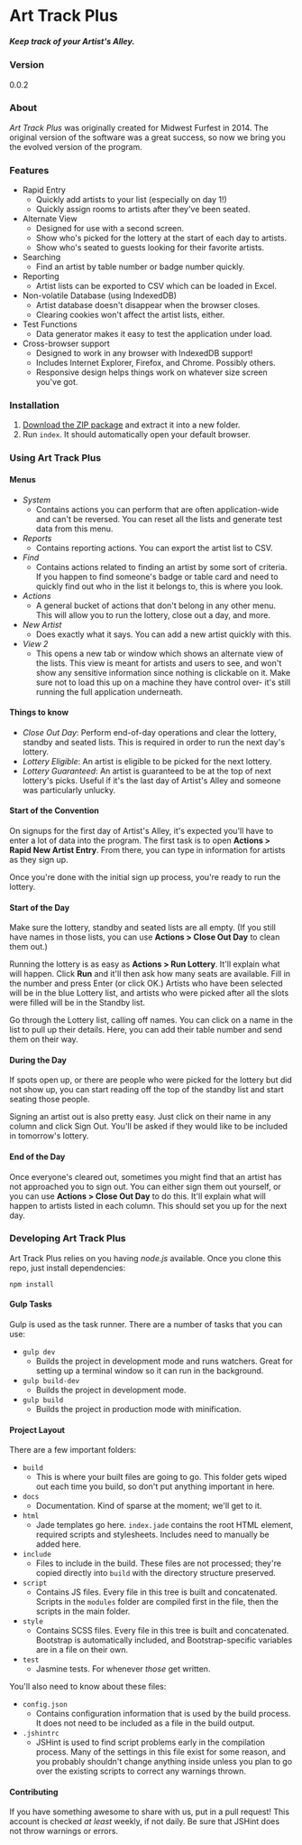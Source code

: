 # Art Track Plus

##### Keep track of your Artist's Alley.

### Version

0.0.2

### About

*Art Track Plus* was originally created for Midwest Furfest in 2014. The
original version of the software was a great success, so now we bring you the
evolved version of the program.

### Features

- Rapid Entry
  - Quickly add artists to your list (especially on day 1!)
  - Quickly assign rooms to artists after they've been seated.
- Alternate View
  - Designed for use with a second screen.
  - Show who's picked for the lottery at the start of each day to artists.
  - Show who's seated to guests looking for their favorite artists.
- Searching
  - Find an artist by table number or badge number quickly.
- Reporting
  - Artist lists can be exported to CSV which can be loaded in Excel.
- Non-volatile Database (using IndexedDB)
  - Artist database doesn't disappear when the browser closes.
  - Clearing cookies won't affect the artist lists, either.
- Test Functions
  - Data generator makes it easy to test the application under load.
- Cross-browser support
  - Designed to work in any browser with IndexedDB support!
  - Includes Internet Explorer, Firefox, and Chrome. Possibly others.
  - Responsive design helps things work on whatever size screen you've got.

### Installation

1. [Download the ZIP package](art-track-plus-release.zip) and extract it into a
   new folder.
1. Run `index`. It should automatically open your default browser.

### Using Art Track Plus

#### Menus

- *System*
  - Contains actions you can perform that are often application-wide and can't
    be reversed. You can reset all the lists and generate test data from this
    menu.
- *Reports*
  - Contains reporting actions. You can export the artist list to CSV.
- *Find*
  - Contains actions related to finding an artist by some sort of criteria. If
    you happen to find someone's badge or table card and need to quickly find
    out who in the list it belongs to, this is where you look.
- *Actions*
  - A general bucket of actions that don't belong in any other menu. This will
    allow you to run the lottery, close out a day, and more.
- *New Artist*
  - Does exactly what it says. You can add a new artist quickly with this.
- *View 2*
  - This opens a new tab or window which shows an alternate view of the lists.
    This view is meant for artists and users to see, and won't show any
    sensitive information since nothing is clickable on it. Make sure not to
    load this up on a machine they have control over- it's still running the
    full application underneath.

#### Things to know

- *Close Out Day*: Perform end-of-day operations and clear the lottery, standby
  and seated lists. This is required in order to run the next day's lottery.
- *Lottery Eligible*: An artist is eligible to be picked for the next lottery.
- *Lottery Guaranteed*: An artist is guaranteed to be at the top of next
  lottery's picks. Useful if it's the last day of Artist's Alley and someone
  was particularly unlucky.

#### Start of the Convention

On signups for the first day of Artist's Alley, it's expected you'll have to
enter a lot of data into the program. The first task is to open **Actions >
Rapid New Artist Entry**. From there, you can type in information for artists
as they sign up.

Once you're done with the initial sign up process, you're ready to run the
lottery.

#### Start of the Day

Make sure the lottery, standby and seated lists are all empty. (If you
still have names in those lists, you can use **Actions > Close Out Day** to
clean them out.)

Running the lottery is as easy as **Actions > Run Lottery**. It'll explain what
will happen. Click **Run** and it'll then ask how many seats are available.
Fill in the number and press Enter (or click OK.) Artists who have been
selected will be in the blue Lottery list, and artists who were picked after
all the slots were filled will be in the Standby list.

Go through the Lottery list, calling off names. You can click on a name in the
list to pull up their details. Here, you can add their table number and send
them on their way.

#### During the Day

If spots open up, or there are people who were picked for the lottery but did
not show up, you can start reading off the top of the standby list and start
seating those people.

Signing an artist out is also pretty easy. Just click on their name in any
column and click Sign Out. You'll be asked if they would like to be included
in tomorrow's lottery.

#### End of the Day

Once everyone's cleared out, sometimes you might find that an artist has not
approached you to sign out. You can either sign them out yourself, or you can
use **Actions > Close Out Day** to do this. It'll explain what will happen to
artists listed in each column. This should set you up for the next day.

### Developing Art Track Plus

Art Track Plus relies on you having *node.js* available. Once you clone this
repo, just install dependencies:

```
npm install
```

#### Gulp Tasks

Gulp is used as the task runner. There are a number of tasks that you can use:

- `gulp dev`
  - Builds the project in development mode and runs watchers. Great for setting
    up a terminal window so it can run in the background.
- `gulp build-dev`
  - Builds the project in development mode.
- `gulp build`
  - Builds the project in production mode with minification.

#### Project Layout

There are a few important folders:

- `build`
  - This is where your built files are going to go. This folder gets wiped out
    each time you build, so don't put anything important in here.
- `docs`
  - Documentation. Kind of sparse at the moment; we'll get to it.
- `html`
  - Jade templates go here. `index.jade` contains the root HTML element,
    required scripts and stylesheets. Includes need to manually be added here.
- `include`
  - Files to include in the build. These files are not processed; they're copied
    directly into `build` with the directory structure preserved.
- `script`
  - Contains JS files. Every file in this tree is built and concatenated.
    Scripts in the `modules` folder are compiled first in the file, then the
    scripts in the main folder.
- `style`
  - Contains SCSS files. Every file in this tree is built and concatenated.
    Bootstrap is automatically included, and Bootstrap-specific variables are in
    a file on their own.
- `test`
  - Jasmine tests. For whenever *those* get written.

You'll also need to know about these files:

- `config.json`
  - Contains configuration information that is used by the build process. It
    does not need to be included as a file in the build output.
- `.jshintrc`
  - JSHint is used to find script problems early in the compilation process.
    Many of the settings in this file exist for some reason, and you probably
    shouldn't change anything inside unless you plan to go over the existing
    scripts to correct any warnings thrown.

#### Contributing

If you have something awesome to share with us, put in a pull request! This
account is checked *at least* weekly, if not daily. Be sure that JSHint does
not throw warnings or errors.
